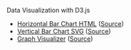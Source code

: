 Data Visualization with D3.js

-  [Horizontal Bar Chart HTML](http://www.davidrobles.net/d3-sandbox/horizontal-bar-chart-html/) ([Source](horizontal-bar-chart-html/index.html))
-  [Vertical Bar Chart SVG](http://www.davidrobles.net/d3-sandbox/vertical-bar-chart-svg/) ([Source](vertical-bar-chart-svg/index.html))
-  [Graph Visualizer](http://www.davidrobles.net/d3-sandbox/graph-visualizer/) ([Source](graph-visualizer/index.html))